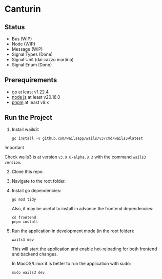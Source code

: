 # Canturin

## Status

-   Bus (WIP)
-   Node (WIP)
-   Message (WIP)
-   Signal Types (Done)
-   Signal Unit (dai cazzo martina)
-   Signal Enum (Done)

## Prerequirements

-   [go](https://go.dev/) at least v1.22.4
-   [node js](https://nodejs.org/en) at least v20.16.0
-   [pnpm](https://pnpm.io/installation) at least v9.x

## Run the Project

1. Install wails3:

    ```
    go install -v github.com/wailsapp/wails/v3/cmd/wails3@latest
    ```

> [!IMPORTANT]
> Check wails3 is at version `v3.0.0-alpha.8.3` with the command `wails3 version`.

2. Clone this repo.

3. Navigate to the root folder.

4. Install go dependencies:

    ```
    go mod tidy
    ```

    Also, it may be useful to install in advance the frontend dependencies:

    ```
    cd frontend
    pnpm install
    ```

5. Run the application in development mode (in the root folder):

    ```
    wails3 dev
    ```

    This will start the application and enable hot-reloading for both frontend and backend changes.

    In MacOS/Linux it is better to run the application with sudo:

    ```
    sudo wails3 dev
    ```
